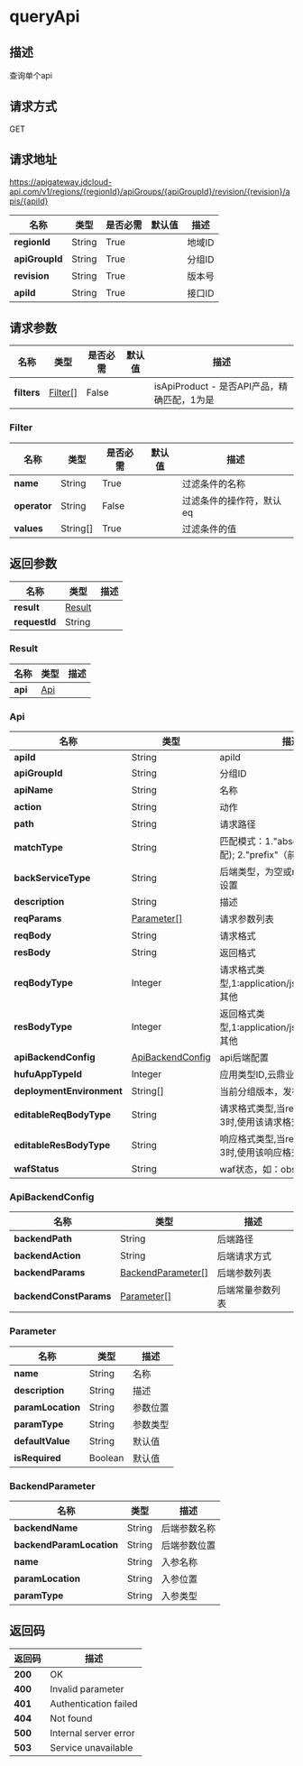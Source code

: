 # queryApi


## 描述
查询单个api

## 请求方式
GET

## 请求地址
https://apigateway.jdcloud-api.com/v1/regions/{regionId}/apiGroups/{apiGroupId}/revision/{revision}/apis/{apiId}

|名称|类型|是否必需|默认值|描述|
|---|---|---|---|---|
|**regionId**|String|True| |地域ID|
|**apiGroupId**|String|True| |分组ID|
|**revision**|String|True| |版本号|
|**apiId**|String|True| |接口ID|

## 请求参数
|名称|类型|是否必需|默认值|描述|
|---|---|---|---|---|
|**filters**|[Filter[]](queryapi#filter)|False| |isApiProduct - 是否API产品，精确匹配，1为是<br>|

### <div id="filter">Filter</div>
|名称|类型|是否必需|默认值|描述|
|---|---|---|---|---|
|**name**|String|True| |过滤条件的名称|
|**operator**|String|False| |过滤条件的操作符，默认eq|
|**values**|String[]|True| |过滤条件的值|

## 返回参数
|名称|类型|描述|
|---|---|---|
|**result**|[Result](queryapi#result)| |
|**requestId**|String| |

### <div id="result">Result</div>
|名称|类型|描述|
|---|---|---|
|**api**|[Api](queryapi#api)| |
### <div id="api">Api</div>
|名称|类型|描述|
|---|---|---|
|**apiId**|String|apiId|
|**apiGroupId**|String|分组ID|
|**apiName**|String|名称|
|**action**|String|动作|
|**path**|String|请求路径|
|**matchType**|String|匹配模式：1."absolute"(绝对匹配); 2."prefix"（前缀匹配）;|
|**backServiceType**|String|后端类型，为空或null时前端显示未设置|
|**description**|String|描述|
|**reqParams**|[Parameter[]](queryapi#parameter)|请求参数列表|
|**reqBody**|String|请求格式|
|**resBody**|String|返回格式|
|**reqBodyType**|Integer|请求格式类型,1:application/json,2:text/xml,3:其他|
|**resBodyType**|Integer|返回格式类型,1:application/json,2:text/xml,3:其他|
|**apiBackendConfig**|[ApiBackendConfig](queryapi#apibackendconfig)|api后端配置|
|**hufuAppTypeId**|Integer|应用类型ID,云鼎业务线专用|
|**deploymentEnvironment**|String[]|当前分组版本，发布的环境信息|
|**editableReqBodyType**|String|请求格式类型,当reqBodyType等于3时,使用该请求格式类型|
|**editableResBodyType**|String|响应格式类型,当resBodyType等于3时,使用该响应格式类型|
|**wafStatus**|String|waf状态，如：observe,deny,off|
### <div id="apibackendconfig">ApiBackendConfig</div>
|名称|类型|描述|
|---|---|---|
|**backendPath**|String|后端路径|
|**backendAction**|String|后端请求方式|
|**backendParams**|[BackendParameter[]](queryapi#backendparameter)|后端参数列表|
|**backendConstParams**|[Parameter[]](queryapi#parameter)|后端常量参数列表|
### <div id="parameter">Parameter</div>
|名称|类型|描述|
|---|---|---|
|**name**|String|名称|
|**description**|String|描述|
|**paramLocation**|String|参数位置|
|**paramType**|String|参数类型|
|**defaultValue**|String|默认值|
|**isRequired**|Boolean|默认值|
### <div id="backendparameter">BackendParameter</div>
|名称|类型|描述|
|---|---|---|
|**backendName**|String|后端参数名称|
|**backendParamLocation**|String|后端参数位置|
|**name**|String|入参名称|
|**paramLocation**|String|入参位置|
|**paramType**|String|入参类型|

## 返回码
|返回码|描述|
|---|---|
|**200**|OK|
|**400**|Invalid parameter|
|**401**|Authentication failed|
|**404**|Not found|
|**500**|Internal server error|
|**503**|Service unavailable|
